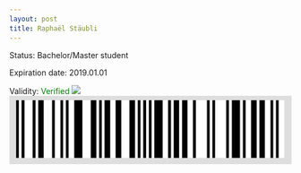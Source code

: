 ```yaml
---
layout: post
title: Raphaël Stäubli
---
```


Status: Bachelor/Master student

Expiration date: 2019.01.01

Validity: <font color="green"> Verified</font> 
![](/members/img/Raphaël_Stäubli.png)
![](/members/img/bar.png)
